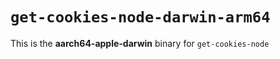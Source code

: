 # `get-cookies-node-darwin-arm64`

This is the **aarch64-apple-darwin** binary for `get-cookies-node`
